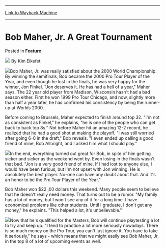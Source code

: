 
---
[Link to Wayback Machine](https://web.archive.org/web/20211128122711/https://magic.wizards.com/en/articles/archive/feature/bob-maher-jr-great-tournament-2000-01-01)

[_metadata_:author]:- "Kim Eikefet"
[_metadata_:description]:- "Bob Maher, Jr. was really satisfied about the 2000 World Championship. By winning the semifinals, Bob became the 2000 Pro Tour Player of the Year, and even though he lost in the finals, he was very happy for the winner, Jon Finkel. `Jon deserves it. He has had a hell of a year,` Maher says. The 22 year old player from Madison, Wisconsin hasn't had a bad season either. First he"
[_metadata_:generator]:- "Drupal 7 (http://drupal.org)"
[_metadata_:node]:- "960516"
[_metadata_:publish_date]:- "2000-01-01"
[_metadata_:source]:- "div-main-content"
[_metadata_:title]:- "Bob Maher, Jr. A Great Tournament"
[_metadata_:wayback_capture_timestamp]:- "2021-11-28 12:27:11"
[_metadata_:wayback_raw_url]:- "https://web.archive.org/web/20211128122711id_/https://magic.wizards.com/en/articles/archive/feature/bob-maher-jr-great-tournament-2000-01-01"
[_metadata_:wayback_url]:- "https://magic.wizards.com/en/articles/archive/feature/bob-maher-jr-great-tournament-2000-01-01"
---


Bob Maher, Jr. A Great Tournament
=================================



 Posted in **Feature**







![](https://media.magic.wizards.com/styles/auth_small/public/generic-avatar-150_232.png)
By Kim Eikefet












![](https://media.magic.wizards.com/image_legacy_migration/sideboard/images/KingofChicago.jpg)Bob Maher, Jr. was really satisfied about the 2000 World Championship. By winning the semifinals, Bob became the 2000 Pro Tour Player of the Year, and even though he lost in the finals, he was very happy for the winner, Jon Finkel. "Jon deserves it. He has had a hell of a year," Maher says. The 22 year old player from Madison, Wisconsin hasn't had a bad season either. First he won 1999 Pro Tour Chicago, and now, slightly more than half a year later, he has confirmed his consistency by being the runner-up at Worlds 2000.


Before coming to Brussels, Maher expected to finish around top 32. "I'm not as consistent as Finkel," he explains, "he is one of the people who can get back to back top 8s." Not before Maher hit an amazing 12-2 record, he realized that he had a good shot at making the playoff. "I was still worried after going 6-0 in the draft," Bob reveals. "I even ended up calling a good friend of mine, Bob Allbright, and I asked him what I should play."


![](https://media.magic.wizards.com/image_legacy_migration/sideboard/images/454.jpg)In the end, everything turned out great for Bob, in spite of him getting sicker and sicker as the weekend went by. Even losing in the finals wasn't that bad. "Jon is a very good friend of mine. If I had lost to anyone else, I would have been furious, but I'm not upset with Jon winning. He is absolutely the best player. No-one can have any doubt about that. And it's an honor to be the Pro Tour Player of the Year."


Bob Maher won $22 ,00 dollars this weekend. Many people seem to believe that he doesn't really need money. That turns out to be a rumor. "My family has a lot of money, but I won't see any of it for a long time. I have economical problems like other students. Until I graduate, I don't get any money," he explains. "This helped a lot, it's unbelievable."


![](https://media.magic.wizards.com/image_legacy_migration/sideboard/images/T8Maher.jpg)Now that he's qualified for the Masters, Bob will continue playtesting a lot to try and keep up. "I tend to practice a lot more seriously nowadays. There is so much money on the Pro Tour, you can't just ignore it. You have to take it seriously," he says - which means that we might easily see Bob Maher, Jr. in the top 8 of a lot of upcoming events as well.








